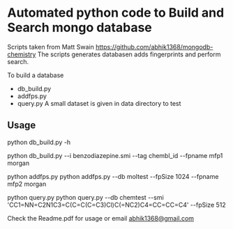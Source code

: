 # Automated python code to Build and Search mongo database

Scripts taken from Matt Swain https://github.com/abhik1368/mongodb-chemistry
The scripts generates databasen adds fingerprints and perform search.

 To build a database
 * db_build.py  
 * addfps.py
 * query.py
A small dataset is given in data directory to test 
## Usage

python db_build.py -h

python db_build.py --i benzodiazepine.smi --tag chembl_id --fpname mfp1 morgan

python addfps.py
python addfps.py --db moltest --fpSize 1024 --fpname mfp2 morgan

python query.py
python query.py --db chemtest --smi 'CC1=NN=C2N1C3=C(C=C(C=C3)Cl)C(=NC2)C4=CC=CC=C4' --fpSize 512


Check the Readme.pdf for usage or email abhik1368@gmail.com 

